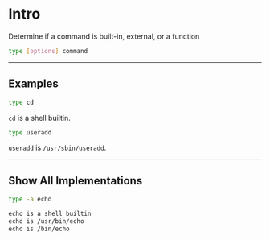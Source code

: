 # Intro

Determine if a command is built-in, external, or a function

```bash
type [options] command
```

---

## Examples

```bash
type cd
```

`cd` is a shell builtin.

```bash
type useradd
```

`useradd` is `/usr/sbin/useradd`.

---

## Show All Implementations

```bash
type -a echo
```

```txt
echo is a shell builtin
echo is /usr/bin/echo
echo is /bin/echo
```
